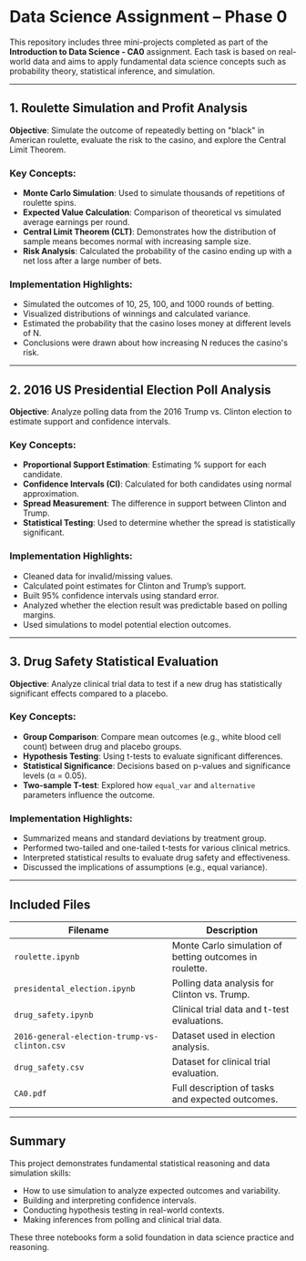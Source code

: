 # Data Science Assignment – Phase 0

This repository includes three mini-projects completed as part of the **Introduction to Data Science - CA0** assignment. Each task is based on real-world data and aims to apply fundamental data science concepts such as probability theory, statistical inference, and simulation.

---

## 1. Roulette Simulation and Profit Analysis

**Objective**: Simulate the outcome of repeatedly betting on "black" in American roulette, evaluate the risk to the casino, and explore the Central Limit Theorem.

### Key Concepts:

- **Monte Carlo Simulation**: Used to simulate thousands of repetitions of roulette spins.
- **Expected Value Calculation**: Comparison of theoretical vs simulated average earnings per round.
- **Central Limit Theorem (CLT)**: Demonstrates how the distribution of sample means becomes normal with increasing sample size.
- **Risk Analysis**: Calculated the probability of the casino ending up with a net loss after a large number of bets.

### Implementation Highlights:

- Simulated the outcomes of 10, 25, 100, and 1000 rounds of betting.
- Visualized distributions of winnings and calculated variance.
- Estimated the probability that the casino loses money at different levels of N.
- Conclusions were drawn about how increasing N reduces the casino's risk.

---

## 2. 2016 US Presidential Election Poll Analysis

**Objective**: Analyze polling data from the 2016 Trump vs. Clinton election to estimate support and confidence intervals.

### Key Concepts:

- **Proportional Support Estimation**: Estimating % support for each candidate.
- **Confidence Intervals (CI)**: Calculated for both candidates using normal approximation.
- **Spread Measurement**: The difference in support between Clinton and Trump.
- **Statistical Testing**: Used to determine whether the spread is statistically significant.

### Implementation Highlights:

- Cleaned data for invalid/missing values.
- Calculated point estimates for Clinton and Trump’s support.
- Built 95% confidence intervals using standard error.
- Analyzed whether the election result was predictable based on polling margins.
- Used simulations to model potential election outcomes.

---

## 3. Drug Safety Statistical Evaluation

**Objective**: Analyze clinical trial data to test if a new drug has statistically significant effects compared to a placebo.

### Key Concepts:

- **Group Comparison**: Compare mean outcomes (e.g., white blood cell count) between drug and placebo groups.
- **Hypothesis Testing**: Using t-tests to evaluate significant differences.
- **Statistical Significance**: Decisions based on p-values and significance levels (α = 0.05).
- **Two-sample T-test**: Explored how `equal_var` and `alternative` parameters influence the outcome.

### Implementation Highlights:

- Summarized means and standard deviations by treatment group.
- Performed two-tailed and one-tailed t-tests for various clinical metrics.
- Interpreted statistical results to evaluate drug safety and effectiveness.
- Discussed the implications of assumptions (e.g., equal variance).

---

## Included Files

| Filename                                       | Description                                             |
| ---------------------------------------------- | ------------------------------------------------------- |
| `roulette.ipynb`                             | Monte Carlo simulation of betting outcomes in roulette. |
| `presidental_election.ipynb`                 | Polling data analysis for Clinton vs. Trump.            |
| `drug_safety.ipynb`                          | Clinical trial data and t-test evaluations.             |
| `2016-general-election-trump-vs-clinton.csv` | Dataset used in election analysis.                      |
| `drug_safety.csv`                            | Dataset for clinical trial evaluation.                  |
| `CA0.pdf`                                    | Full description of tasks and expected outcomes.        |

---

## Summary

This project demonstrates fundamental statistical reasoning and data simulation skills:

- How to use simulation to analyze expected outcomes and variability.
- Building and interpreting confidence intervals.
- Conducting hypothesis testing in real-world contexts.
- Making inferences from polling and clinical trial data.

These three notebooks form a solid foundation in data science practice and reasoning.
